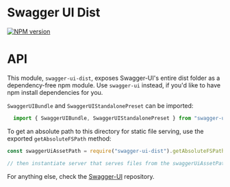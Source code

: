 # Swagger UI Dist
[![NPM version](https://badge.fury.io/js/swagger-ui-dist.svg)](http://badge.fury.io/js/swagger-ui-dist)

# API

This module, `swagger-ui-dist`, exposes Swagger-UI's entire dist folder as a dependency-free npm module.
Use `swagger-ui` instead, if you'd like to have npm install dependencies for you.

`SwaggerUIBundle` and `SwaggerUIStandalonePreset` can be imported:
```javascript
  import { SwaggerUIBundle, SwaggerUIStandalonePreset } from "swagger-ui-dist"
```

To get an absolute path to this directory for static file serving, use the exported `getAbsoluteFSPath` method:

```javascript
const swaggerUiAssetPath = require("swagger-ui-dist").getAbsoluteFSPath

// then instantiate server that serves files from the swaggerUiAssetPath
```

For anything else, check the [Swagger-UI](https://github.com/swagger-api/swagger-ui) repository.

